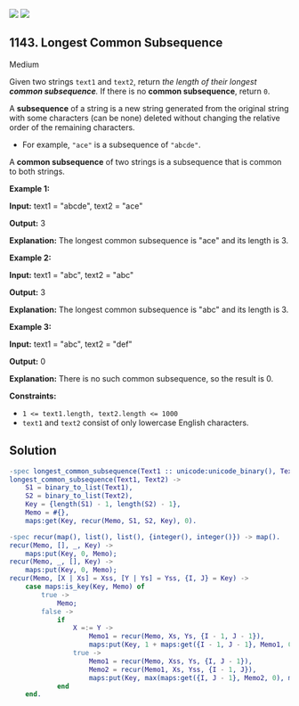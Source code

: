 [![](https://img.shields.io/github/stars/LeetCode-in-Erlang/LeetCode-in-Erlang?label=Stars&style=flat-square)](https://github.com/LeetCode-in-Erlang/LeetCode-in-Erlang)
[![](https://img.shields.io/github/forks/LeetCode-in-Erlang/LeetCode-in-Erlang?label=Fork%20me%20on%20GitHub%20&style=flat-square)](https://github.com/LeetCode-in-Erlang/LeetCode-in-Erlang/fork)

## 1143\. Longest Common Subsequence

Medium

Given two strings `text1` and `text2`, return _the length of their longest **common subsequence**._ If there is no **common subsequence**, return `0`.

A **subsequence** of a string is a new string generated from the original string with some characters (can be none) deleted without changing the relative order of the remaining characters.

*   For example, `"ace"` is a subsequence of `"abcde"`.

A **common subsequence** of two strings is a subsequence that is common to both strings.

**Example 1:**

**Input:** text1 = "abcde", text2 = "ace"

**Output:** 3

**Explanation:** The longest common subsequence is "ace" and its length is 3.

**Example 2:**

**Input:** text1 = "abc", text2 = "abc"

**Output:** 3

**Explanation:** The longest common subsequence is "abc" and its length is 3.

**Example 3:**

**Input:** text1 = "abc", text2 = "def"

**Output:** 0

**Explanation:** There is no such common subsequence, so the result is 0.

**Constraints:**

*   `1 <= text1.length, text2.length <= 1000`
*   `text1` and `text2` consist of only lowercase English characters.

## Solution

```erlang
-spec longest_common_subsequence(Text1 :: unicode:unicode_binary(), Text2 :: unicode:unicode_binary()) -> integer().
longest_common_subsequence(Text1, Text2) ->
    S1 = binary_to_list(Text1),
    S2 = binary_to_list(Text2),
    Key = {length(S1) - 1, length(S2) - 1},
    Memo = #{},
    maps:get(Key, recur(Memo, S1, S2, Key), 0).

-spec recur(map(), list(), list(), {integer(), integer()}) -> map().
recur(Memo, [], _, Key) ->
    maps:put(Key, 0, Memo);
recur(Memo, _, [], Key) ->
    maps:put(Key, 0, Memo);
recur(Memo, [X | Xs] = Xss, [Y | Ys] = Yss, {I, J} = Key) ->
    case maps:is_key(Key, Memo) of
        true ->
            Memo;
        false ->
            if
                X =:= Y ->
                    Memo1 = recur(Memo, Xs, Ys, {I - 1, J - 1}),
                    maps:put(Key, 1 + maps:get({I - 1, J - 1}, Memo1, 0), Memo1);
                true ->
                    Memo1 = recur(Memo, Xss, Ys, {I, J - 1}),
                    Memo2 = recur(Memo1, Xs, Yss, {I - 1, J}),
                    maps:put(Key, max(maps:get({I, J - 1}, Memo2, 0), maps:get({I - 1, J}, Memo2, 0)), Memo2)
            end
    end.
```